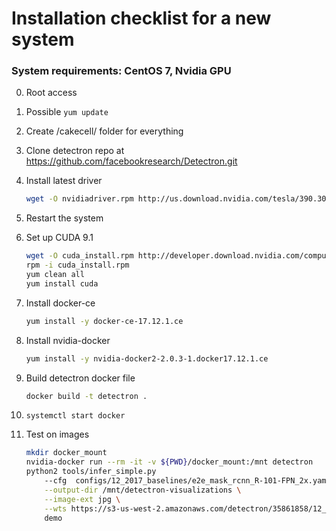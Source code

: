# Installation checklist for a new system
### System requirements: CentOS 7, Nvidia GPU

0. Root access
1. Possible `yum update`
1. Create /cakecell/ folder for everything
2. Clone detectron repo at https://github.com/facebookresearch/Detectron.git
3. Install latest driver

    ```bash
    wget -O nvidiadriver.rpm http://us.download.nvidia.com/tesla/390.30/nvidia-diag-driver-local-repo-rhel7-390.30-1.0-1.x86_64.rpm
    ```
3. Restart the system
3. Set up CUDA 9.1
    ```bash
    wget -O cuda_install.rpm http://developer.download.nvidia.com/compute/cuda/repos/rhel7/x86_64/cuda-repo-rhel7-9.1.85-1.x86_64.rpm
    rpm -i cuda_install.rpm
    yum clean all
    yum install cuda
    ```
4. Install docker-ce
    ```bash
    yum install -y docker-ce-17.12.1.ce
    ```

5. Install nvidia-docker
    ```bash
    yum install -y nvidia-docker2-2.0.3-1.docker17.12.1.ce
    ```


7. Build detectron docker file
    ```bash
    docker build -t detectron .
    ```
    
    
6. `systemctl start docker`
8. Test on images

    ```bash
    mkdir docker_mount
    nvidia-docker run --rm -it -v ${PWD}/docker_mount:/mnt detectron
    python2 tools/infer_simple.py
        --cfg  configs/12_2017_baselines/e2e_mask_rcnn_R-101-FPN_2x.yaml \
        --output-dir /mnt/detectron-visualizations \
        --image-ext jpg \
        --wts https://s3-us-west-2.amazonaws.com/detectron/35861858/12_2017_baselines/e2e_mask_rcnn_R-101-FPN_2x.yaml.02_32_51.SgT4y1cO/output/train/coco_2014_train:coco_2014_valminusminival/generalized_rcnn/model_final.pkl
        demo
    ```